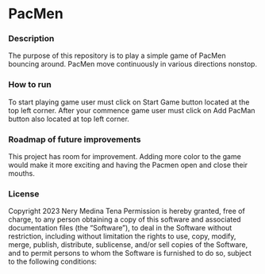 # PacMen

### Description
The purpose of this repository is to play a simple game of PacMen bouncing around. PacMen move continuously in various directions nonstop.

### How to run
To start playing game user must click on Start Game button located at the top left corner. After your commence game user must click on Add PacMan button also located at top left corner. 

### Roadmap of future improvements
This project has room for improvement. Adding more color to the game would make it more exciting and having the Pacmen open and close their mouths. 

### License
Copyright 2023 Nery Medina Tena
Permission is hereby granted, free of charge, to any person obtaining a copy of this software and associated documentation files (the “Software”), to deal in the Software without restriction, including without limitation the rights to use, copy, modify, merge, publish, distribute, sublicense, and/or sell copies of the Software, and to permit persons to whom the Software is furnished to do so, subject to the following conditions:
